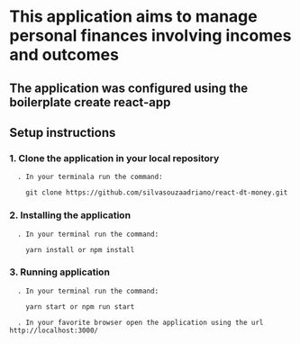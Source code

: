 # This application aims to manage personal finances involving incomes and outcomes

## The application was configured using the boilerplate create react-app

## Setup instructions

  ### 1. Clone the application in your local repository
      . In your terminala run the command:

        git clone https://github.com/silvasouzaadriano/react-dt-money.git

  ### 2. Installing the application
      . In your terminal run the command:
        
        yarn install or npm install

  ### 3. Running application
      . In your terminal run the command:
        
        yarn start or npm run start
      
      . In your favorite browser open the application using the url http://localhost:3000/

